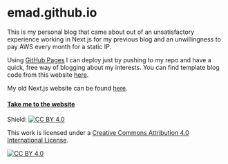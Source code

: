# emad.github.io

This is my personal blog that came about out of an unsatisfactory experience working in Next.js for my previous blog and an unwillingness to pay AWS every month for a static IP. 

Using [GitHub Pages](https://pages.github.com/)
I can deploy just by pushing to my repo and have a quick, free way of blogging about my interests. You can find template blog code from this website [here](https://github.com/emad-siddiq/emad-siddiq.github.io/tree/main/static/html/blogs/template).


My old Next.js website can be found [here](https://github.com/emad-siddiq/personal_website). 

#### [Take me to the website](https://emad-siddiq.github.io)

Shield: [![CC BY 4.0][cc-by-shield]][cc-by]

This work is licensed under a
[Creative Commons Attribution 4.0 International License][cc-by].

[![CC BY 4.0][cc-by-image]][cc-by]

[cc-by]: http://creativecommons.org/licenses/by/4.0/
[cc-by-image]: https://i.creativecommons.org/l/by/4.0/88x31.png
[cc-by-shield]: https://img.shields.io/badge/License-CC%20BY%204.0-lightgrey.svg
